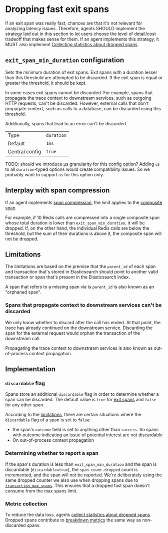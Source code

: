 # Dropping fast exit spans

If an exit span was really fast, chances are that it's not relevant for analyzing latency issues.
Therefore, agents SHOULD implement the strategy laid out in this section to let users choose the level of detail/cost tradeoff that makes sense for them.
If an agent implements this strategy, it MUST also implement [Collecting statistics about dropped spans](tracing-spans-dropped-stats.md).

## `exit_span_min_duration` configuration

Sets the minimum duration of exit spans.
Exit spans with a duration lesser than this threshold are attempted to be discarded.
If the exit span is equal or greater the threshold, it should be kept.

In some cases exit spans cannot be discarded.
For example, spans that propagate the trace context to downstream services,
such as outgoing HTTP requests,
can't be discarded.
However, external calls that don't propagate context,
such as calls to a database, can be discarded using this threshold.

Additionally, spans that lead to an error can't be discarded.

|                |            |
|----------------|------------|
| Type           | `duration` |
| Default        | `1ms`      |
| Central config | `true`     |

TODO: should we introduce µs granularity for this config option?
Adding `us` to all `duration`-typed options would create compatibility issues.
So we probably want to support `us` for this option only.

## Interplay with span compression

If an agent implements [span compression](tracing-spans-compress.md),
the limit applies to the [composite span](tracing-spans-compress.md#composite-span).

For example, if 10 Redis calls are compressed into a single composite span whose total duration is lower than `exit_span_min_duration`,
it will be dropped.
If, on the other hand, the individual Redis calls are below the threshold,
but the sum of their durations is above it, the composite span will not be dropped.

## Limitations

The limitations are based on the premise that the `parent_id` of each span and transaction that's stored in Elasticsearch
should point to another valid transaction or span that's present in the Elasticsearch index.

A span that refers to a missing span via is `parent_id` is also known as an "orphaned span".

### Spans that propagate context to downstream services can't be discarded

We only know whether to discard after the call has ended.
At that point,
the trace has already continued on the downstream service.
Discarding the span for the external request would orphan the transaction of the downstream call.

Propagating the trace context to downstream services is also known as out-of-process context propagation.

## Implementation

### `discardable` flag

Spans store an additional `discardable` flag in order to determine whether a span can be discarded.
The default value is `true` for [exit spans](../tracing-spans.md#exit-spans) and `false` for any other span.

According to the [limitations](#Limitations),
there are certain situations where the `discardable` flag of a span is set to `false`:
- the span's `outcome` field is set to anything other than `success`.
  So spans with outcome indicating an issue of potential interest are not discardable 
- On out-of-process context propagation

### Determining whether to report a span

If the span's duration is less than `exit_span_min_duration` and the span is discardable (`discardable=true`),
the `span_count.dropped` count is incremented, and the span will not be reported.
We're deliberately using the same dropped counter we also use when dropping spans due to [`transaction_max_spans`](tracing-spans-limit.md#configuration-option-transaction_max_spans).
This ensures that a dropped fast span doesn't consume from the max spans limit.

### Metric collection

To reduce the data loss, agents [collect statistics about dropped spans](tracing-spans-dropped-stats.md).
Dropped spans contribute to [breakdown metrics](https://docs.google.com/document/d/1-_LuC9zhmva0VvLgtI0KcHuLzNztPHbcM0ZdlcPUl64#heading=h.ondan294nbpt) the same way as non-discarded spans.
